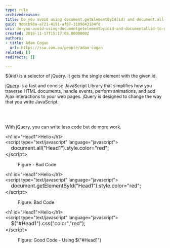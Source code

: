 ```yaml
---
type: rule
archivedreason: 
title: Do you avoid using document.getElementById(id) and document.all(id) to get a single element, instead use selector $(#id)?
guid: 9ddcb98a-a721-4191-af87-3109043184f8
uri: do-you-avoid-using-documentgetelementbyidid-and-documentallid-to-get-a-single-element-instead-use-selector-id
created: 2016-11-17T15:17:08.0000000Z
authors:
- title: Adam Cogan
  url: https://ssw.com.au/people/adam-cogan
related: []
redirects: []

---
```



<p>$(#id) is a selector of jQuery. It gets the single element with the given id.<br></p><p><a href="http&#58;//jquery.com/" target="_blank">jQuery</a>&#160;​is a fast and concise JavaScript Library that simplifies how you traverse HTML documents, handle events, perform animations, and add Ajax interactions to your web pages. jQuery is designed to change the way that you write JavaScript.​<br></p>
<br><excerpt class='endintro'></excerpt><br>
<p>​With jQuery, you can write less code but do more work.<br></p><p class="ssw15-rteElement-CodeArea">&lt;h1 id=&quot;Head1&quot;&gt;Hello&lt;/h1&gt; <br>&lt;script type=&quot;text/javascript&quot; language=&quot;javascript&quot;&gt;<br><span style="font-size&#58;1rem;">&#160; &#160; document.all(&quot;Head1&quot;)</span><span style="font-size&#58;1rem;">.style.color=&quot;red&quot;; <br>&lt;/script&gt;</span></p><dd class="ssw15-rteElement-FigureBad">
Figure - Bad Code​​​
</dd><p class="ssw15-rteElement-CodeArea">&lt;h1 id=&quot;Head1&quot;&gt;Hello&lt;/h1&gt; <br>&lt;script type=&quot;text/javascript&quot; language=&quot;javascript&quot;&gt;​​<br><span style="font-size&#58;1rem;">&#160; &#160; document.getElementById(&quot;Head1&quot;)</span><span style="font-size&#58;1rem;">.style.color=&quot;red&quot;; <br>&lt;/script&gt;</span></p><dd class="ssw15-rteElement-FigureBad">
Figure&#58; Bad Code​
</dd><p class="ssw15-rteElement-CodeArea">&lt;h1 id=&quot;Head1&quot;&gt;Hello&lt;/h1&gt; <br>&lt;script type=&quot;text/javascript&quot; language=&quot;javascript&quot;&gt;<br><span style="font-size&#58;1rem;">&#160; &#160; $(&quot;#Head1&quot;)</span><span style="font-size&#58;1rem;">.css(&quot;color&quot;,&quot;red&quot;); <br>​&lt;/script&gt;</span></p><dd class="ssw15-rteElement-FigureGood">
Figure&#58; Good Code - Using $(&quot;#Head1&quot;)​​​<br></dd>


